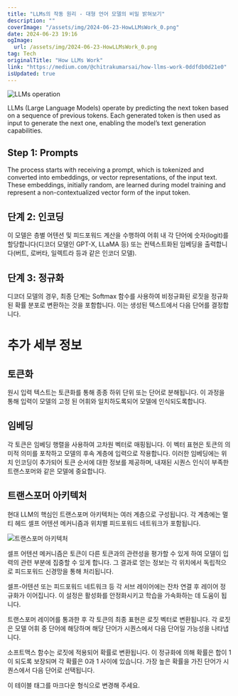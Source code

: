 ```yaml
---
title: "LLMs의 작동 원리 - 대형 언어 모델의 비밀 밝혀보기"
description: ""
coverImage: "/assets/img/2024-06-23-HowLLMsWork_0.png"
date: 2024-06-23 19:16
ogImage: 
  url: /assets/img/2024-06-23-HowLLMsWork_0.png
tag: Tech
originalTitle: "How LLMs Work"
link: "https://medium.com/@chitrakumarsai/how-llms-work-0ddfdb0d21e0"
isUpdated: true
---
```







![LLMs operation](/assets/img/2024-06-23-HowLLMsWork_0.png)

LLMs (Large Language Models) operate by predicting the next token based on a sequence of previous tokens. Each generated token is then used as input to generate the next one, enabling the model’s text generation capabilities.

## Step 1: Prompts

The process starts with receiving a prompt, which is tokenized and converted into embeddings, or vector representations, of the input text. These embeddings, initially random, are learned during model training and represent a non-contextualized vector form of the input token.


<div class="content-ad"></div>

## 단계 2: 인코딩

이 모델은 층별 어텐션 및 피드포워드 계산을 수행하여 어휘 내 각 단어에 숫자(logit)를 할당합니다(디코더 모델인 GPT-X, LLaMA 등) 또는 컨텍스트화된 임베딩을 출력합니다(버트, 로버타, 일렉트라 등과 같은 인코더 모델).

## 단계 3: 정규화

디코더 모델의 경우, 최종 단계는 Softmax 함수를 사용하여 비정규화된 로짓을 정규화된 확률 분포로 변환하는 것을 포함합니다. 이는 생성된 텍스트에서 다음 단어를 결정합니다.

<div class="content-ad"></div>

# 추가 세부 정보

## 토큰화

원시 입력 텍스트는 토큰화를 통해 종종 하위 단위 또는 단어로 분해됩니다. 이 과정을 통해 입력이 모델의 고정 된 어휘와 일치하도록되어 모델에 인식되도록합니다.

## 임베딩

<div class="content-ad"></div>

각 토큰은 임베딩 행렬을 사용하여 고차원 벡터로 매핑됩니다. 이 벡터 표현은 토큰의 의미적 의미를 포착하고 모델의 후속 계층에 입력으로 작용합니다. 이러한 임베딩에는 위치 인코딩이 추가되어 토큰 순서에 대한 정보를 제공하며, 내재된 시퀀스 인식이 부족한 트랜스포머와 같은 모델에 중요합니다.

## 트랜스포머 아키텍처

현대 LLM의 핵심인 트랜스포머 아키텍처는 여러 계층으로 구성됩니다. 각 계층에는 멀티 헤드 셀프 어텐션 메커니즘과 위치별 피드포워드 네트워크가 포함됩니다.

![트랜스포머 아키텍처](/assets/img/2024-06-23-HowLLMsWork_1.png)

<div class="content-ad"></div>

셀프 어텐션 메커니즘은 토큰이 다른 토큰과의 관련성을 평가할 수 있게 하여 모델이 입력의 관련 부분에 집중할 수 있게 합니다. 그 결과로 얻는 정보는 각 위치에서 독립적으로 피드포워드 신경망을 통해 처리됩니다.

셀프-어텐션 또는 피드포워드 네트워크 등 각 서브 레이어에는 잔차 연결 후 레이어 정규화가 이어집니다. 이 설정은 활성화를 안정화시키고 학습을 가속화하는 데 도움이 됩니다.

트랜스포머 레이어를 통과한 후 각 토큰의 최종 표현은 로짓 벡터로 변환됩니다. 각 로짓은 모델 어휘 중 단어에 해당하며 해당 단어가 시퀀스에서 다음 단어일 가능성을 나타냅니다.

소프트맥스 함수는 로짓에 적용되어 확률로 변환됩니다. 이 정규화에 의해 확률은 합이 1이 되도록 보장되며 각 확률은 0과 1 사이에 있습니다. 가장 높은 확률을 가진 단어가 시퀀스에서 다음 단어로 선택됩니다.

<div class="content-ad"></div>

이 테이블 태그를 마크다운 형식으로 변경해 주세요.